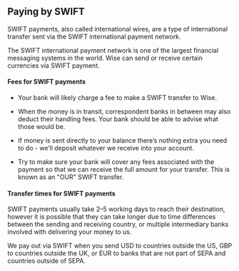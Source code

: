 ## Paying by SWIFT  
SWIFT payments, also called international wires, are a type of international transfer sent via the SWIFT international payment network. 

The SWIFT international payment network is one of the largest financial messaging systems in the world. Wise can send or receive certain currencies via SWIFT payment.

####  **Fees for SWIFT payments**

  * Your bank will likely charge a fee to make a SWIFT transfer to Wise. 

  * When the money is in transit, correspondent banks in between may also deduct their handling fees. Your bank should be able to advise what those would be.

  * If money is sent directly to your balance there’s nothing extra you need to do - we’ll deposit whatever we receive into your account.

  * Try to make sure your bank will cover any fees associated with the payment so that we can receive the full amount for your transfer. This is known as an "OUR" SWIFT transfer.




####  **Transfer times for SWIFT payments**

SWIFT payments usually take 2–5 working days to reach their destination, however it is possible that they can take longer due to time differences between the sending and receiving country, or multiple intermediary banks involved with delivering your money to us.

We pay out via SWIFT when you send USD to countries outside the US, GBP to countries outside the UK, or EUR to banks that are not part of SEPA and countries outside of SEPA.